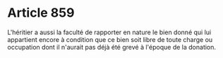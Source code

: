 # Article 859

L'héritier a aussi la faculté de rapporter en nature le bien donné qui lui appartient encore à condition que ce bien soit libre de toute charge ou occupation dont il n'aurait pas déjà été grevé à l'époque de la donation.